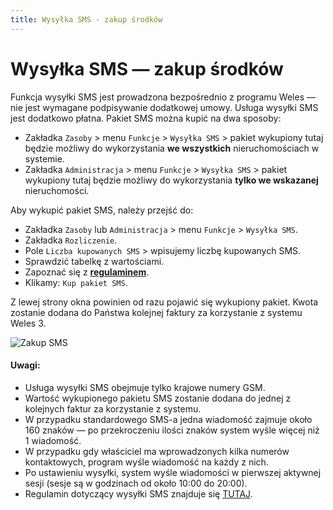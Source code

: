 ```yaml
---
title: Wysyłka SMS - zakup środków
---
```


# Wysyłka SMS — zakup środków

Funkcja wysyłki SMS jest prowadzona bezpośrednio z programu Weles — nie jest wymagane podpisywanie dodatkowej umowy. Usługa wysyłki SMS jest dodatkowo płatna. Pakiet SMS można kupić na dwa sposoby:

- Zakładka `Zasoby` > menu `Funkcje` > `Wysyłka SMS` > pakiet wykupiony tutaj będzie możliwy do wykorzystania **we wszystkich** nieruchomościach w systemie.
- Zakładka `Administracja` > menu `Funkcje` > `Wysyłka SMS` > pakiet wykupiony tutaj będzie możliwy do wykorzystania **tylko we wskazanej** nieruchomości.

Aby wykupić pakiet SMS, należy przejść do:

- Zakładka `Zasoby` lub `Administracja` > menu `Funkcje` > `Wysyłka SMS`.
- Zakładka `Rozliczenie`.
- Pole `Liczba kupowanych SMS` > wpisujemy liczbę kupowanych SMS.
- Sprawdzić tabelkę z wartościami.
- Zapoznać się z **[regulaminem](https://docs.google.com/document/d/10HBuFcquTAQhHlhH8buiezpAowFSK4MZujMfgxSNaKc/)**.
- Klikamy: `Kup pakiet SMS`.

Z lewej strony okna powinien od razu pojawić się wykupiony pakiet. Kwota zostanie dodana do Państwa kolejnej faktury za korzystanie z systemu Weles 3.

![Zakup SMS](smszakup.gif)

#### Uwagi:

- Usługa wysyłki SMS obejmuje tylko krajowe numery GSM.
- Wartość wykupionego pakietu SMS zostanie dodana do jednej z kolejnych faktur za korzystanie z systemu. 
- W przypadku standardowego SMS-a jedna wiadomość zajmuje około 160 znaków — po przekroczeniu ilości znaków system wyśle więcej niż 1 wiadomość. 
- W przypadku gdy właściciel ma wprowadzonych kilka numerów kontaktowych, program wyśle wiadomość na każdy z nich. 
- Po ustawieniu wysyłki, system wyśle wiadomości w pierwszej aktywnej sesji (sesje są w godzinach od około 10:00 do 20:00).
- Regulamin dotyczący wysyłki SMS znajduje się [TUTAJ](https://docs.google.com/document/d/10HBuFcquTAQhHlhH8buiezpAowFSK4MZujMfgxSNaKc/).